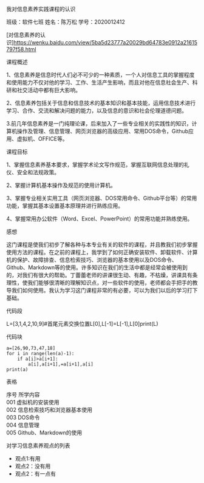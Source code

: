 我对信息素养实践课程的认识 

班级：软件七班    姓名：陈万松    学号：2020012412

[对信息素养的认识]https://wenku.baidu.com/view/5ba5d23777a20029bd64783e0912a21615797f58.html

课程概述

1、信息素养是信息时代人们必不可少的一种素质，一个人对信息工具的掌握程度和使用能力不仅对他的学习、工作、生活产生影响，而且对他在信息社会生产、科研和社交活动中都有巨大影响。 

2、信息素养包括关于信息和信息技术的基本知识和基本技能，运用信息技术进行学习、合作、交流和解决问题的能力，以及信息的意识和社会伦理道德问题。  

3.前几年信息素养是一门纯理论课，后来加入了一些专业相关的实践性的知识，计算机操作及管理、信息管理、网页浏览器的高级应用、常用DOS命令，Github应用、虚拟机、OFFICE等。

课程目标

1、掌握信息素养基本要求，掌握学术论文写作规范，掌握互联网信息处理的礼仪、安全和法规政策。

2、掌握计算机基本操作及规范的使用计算机。                                                                                   

3、掌握专业相关实用工具（网页浏览器、DOS常用命令、Github平台等）的常用功能，掌握其基本设置基本原理并进行熟练应用。

4、掌握常用办公软件（Word、Excel、PowerPoint）的常用功能并熟练使用。

感想

这门课程是使我们初步了解各种与本专业有关的软件的课程，并且教我们初步掌握使用方法的课程。在之前的课程上，我学到了如何正确安装软件、卸载软件、计算机的保护、故障排查、信息检索技巧、浏览器的基本使用以及DOS命令、Github、Markdown等的使用。许多知识在我们的生活中都是经常会被使用到的，对我们有很大的帮助。丁蕾蕾老师的讲课很生动、有趣，不枯燥，讲课具有条理性，使我们能够很清晰的理解知识点，对一些软件的使用，老师都会手把手的教导我们如何使用。我认为学习这门课程非常的有必要，可以为我们以后的学习打下基础。 

代码段

L=[3,1,4,2,10,9]#首尾元素交换位置L[0],L[-1]=L[-1],L[0]print(L) 

代码块

    a=[26,90,73,47,18]
    for i in range(len(a)-1):
        if a[i]>a[i+1]:
            a[i],a[i+1],=a[i+1],a[i]
    print(a)



表格   

   序号 	       所学内容       
  001 	     虚拟机的安装使用     
  002 	  信息检索技巧和浏览器基本使用  
  003 	      DOS命令       
  004 	       信息管理       
  005 	Github、Markdown的使用

对学习信息素养观点的列表 

- 观点1:有用
- 观点2：没有用 
- 观点2：有一点有
